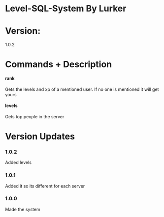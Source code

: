# Level-SQL-System By Lurker

# Version:
1.0.2

# Commands + Description
#### rank
Gets the levels and xp of a mentioned user. If no one is mentioned it will get yours
#### levels
Gets top people in the server

# Version Updates
### 1.0.2
Added levels
### 1.0.1
Added it so its different for each server
### 1.0.0 
Made the system
